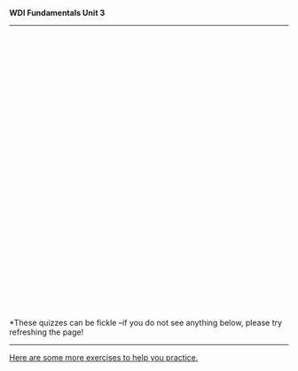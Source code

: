 **WDI Fundamentals Unit 3**

---

<div class="typeform-widget" data-url="https://gahub.typeform.com/to/nLiuSz" data-text="NEW Fundamentals 3.2" style="width:100%;height:500px;"></div>
<script>(function(){var qs,js,q,s,d=document,gi=d.getElementById,ce=d.createElement,gt=d.getElementsByTagName,id='typef_orm',b='https://s3-eu-west-1.amazonaws.com/share.typeform.com/';if(!gi.call(d,id)){js=ce.call(d,'script');js.id=id;js.src=b+'widget.js';q=gt.call(d,'script')[0];q.parentNode.insertBefore(js,q)}})()</script>

*These quizzes can be fickle –if you do not see anything below, please try refreshing the page!

---


[Here are some more exercises to help you practice.](07_exercise.md)
